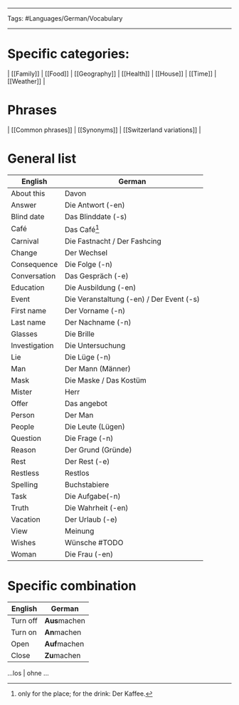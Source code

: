 ___
Tags: #Languages/German/Vocabulary 
___
# Specific categories:
| [[Family]] | [[Food]] | [[Geography]] | [[Health]] | [[House]] | [[Time]] | [[Weather]] | 

# Phrases
| [[Common phrases]] | [[Synonyms]] | [[Switzerland variations]]  |

# General list
English | German
------------ | ------------
About this | Davon
Answer | Die Antwort (-en)
Blind date | Das Blinddate (-s)
Café | Das Café[^1]
Carnival | Die Fastnacht / Der Fashcing
Change | Der Wechsel
Consequence | Die Folge (-n)
Conversation | Das Gespräch (-e)
Education | Die Ausbildung (-en)
Event | Die Veranstaltung (-en) / Der Event (-s)
First name | Der Vorname (-n)
Last name | Der Nachname (-n)
Glasses | Die Brille
Investigation | Die Untersuchung
Lie | Die Lüge (-n)
Man | Der Mann (Männer)
Mask | Die Maske / Das Kostüm
Mister | Herr
Offer | Das angebot
Person | Der Man
People | Die Leute (Lügen)
Question | Die Frage (-n)
Reason | Der Grund (Gründe)
Rest | Der Rest (-e)
Restless | Restlos
Spelling | Buchstabiere
Task | Die Aufgabe(-n)
Truth | Die Wahrheit (-en)
Vacation | Der Urlaub (-e)
View | Meinung
Wishes | Wünsche #TODO 
Woman | Die Frau (-en)


# Specific combination
English | German
------------ | ------------
Turn off | **Aus**machen
Turn on | **An**machen
Open | **Auf**machen
Close | **Zu**machen

...los | ohne ...

[^1]: only for the place; for the drink: Der Kaffee.
